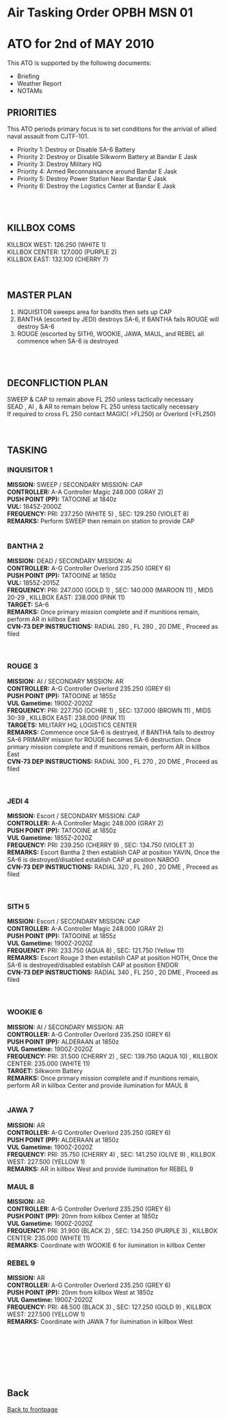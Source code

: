# Air Tasking Order OPBH MSN 01 




# ATO for 2nd of MAY 2010
This ATO is supported by the following documents: <br>
* Briefing
* Weather Report
* NOTAMs

## PRIORITIES
This ATO periods primary focus is to set conditions for the arrivial of allied naval assault from CJTF-101. <br>
* Priority 1: Destroy or Disable SA-6 Battery
* Priority 2: Destroy or Disable Silkworm Battery at Bandar E Jask
* Priority 3: Destroy Military HQ
* Priority 4: Armed Reconnaissance around Bandar E Jask
* Priority 5: Destroy Power Station Near Bandar E Jask
* Priority 6: Destroy the Logistics Center at Bandar E Jask
<br>
<br>

## KILLBOX COMS
KILLBOX WEST: 126.250 (WHITE 1)<br>
KILLBOX CENTER: 127.000 (PURPLE 2)<br>
KILLBOX EAST: 132.100 (CHERRY 7)<br>
<br>
<br>

## MASTER PLAN 
1. INQUISITOR sweeps area for bandits then sets up CAP<br>
2. BANTHA (escorted by JEDI) destroys SA-6, if BANTHA fails ROUGE will destroy SA-6<br>
3. ROUGE (escorted by SITH), WOOKIE, JAWA, MAUL, and REBEL all commence when SA-6 is destroyed<br>
<br>
<br>

## DECONFLICTION PLAN 
SWEEP & CAP to remain above FL 250 unless tactically necessary<br>
SEAD , AI , & AR to remain below FL 250 unless tactically necessary<br>
If required to cross FL 250 contact MAGIC( >FL250) or Overlord (<FL250)<br>
<br>
<br>  

## TASKING 

### INQUISITOR 1
**MISSION:**  SWEEP / SECONDARY MISSION: CAP
<br>
**CONTROLLER:** A-A Controller Magic 248.000 (GRAY 2) 
<br>
**PUSH POINT (PP):** TATOOINE at 1840z
<br>
**VUL:** 1845Z-2000Z
<br>
**FREQUENCY:**  PRI: 237.250 (WHITE 5) , SEC: 129.250 (VIOLET 8)
<br>
**REMARKS:** Perform SWEEP then remain on station to provide CAP
<br>
<br>


### BANTHA 2
**MISSION:** DEAD / SECONDARY MISSION: AI
<br>
**CONTROLLER:** A-G Controller Overlord 235.250 (GREY 6)
<br>
**PUSH POINT (PP):** TATOOINE at 1850z
<br>
**VUL:** 1855Z-2015Z
<br>
**FREQUENCY:**  PRI: 247.000 (GOLD 1) , SEC: 140.000 (MAROON 11) , MIDS 20-29 , KILLBOX EAST: 238.000 (PINK 11)
<br>
**TARGET:**  SA-6
<br>
**REMARKS:** Once primary mission complete and if munitions remain, perform AR in killbox East
<br>
**CVN-73 DEP INSTRUCTIONS:** RADIAL 280 , FL 280 , 20 DME ,  Proceed as filed   
<br>
<br>


### ROUGE 3
**MISSION:** AI / SECONDARY MISSION: AR
<br>
**CONTROLLER:** A-G Controller  Overlord 235.250 (GREY 6)
<br>
**PUSH POINT (PP):** TATOOINE at 1855z
<br>
**VUL Gametime:** 1900Z-2020Z
<br>
**FREQUENCY:**  PRI: 227.750 (OCHRE 1) , SEC: 137.000 (BROWN 11) , MIDS 30-39 , KILLBOX EAST: 238.000 (PINK 11)
<br>
**TARGETS:**  MILITARY HQ, LOGISTICS CENTER
<br>
**REMARKS:** Commence once SA-6 is destryed, if BANTHA fails to destroy SA-6 PRIMARY mission for ROUGE becomes SA-6 destruction. Once primary mission complete and if munitions remain, perform AR in killbox East
<br>
**CVN-73 DEP INSTRUCTIONS:** RADIAL 300 , FL 270 , 20 DME ,  Proceed as filed  
<br>
<br>



### JEDI 4
**MISSION:** Escort / SECONDARY MISSION: CAP
<br>
**CONTROLLER:** A-A Controller Magic 248.000 (GRAY 2) 
<br>
**PUSH POINT (PP):** TATOOINE at 1850z
<br>
**VUL Gametime:** 1855Z-2020Z
<br>
**FREQUENCY:** PRI: 239.250 (CHERRY 9) , SEC: 134.750 (VIOLET 3)
<br>
**REMARKS:** Escort Bantha 2 then establish CAP at position YAVIN, Once the SA-6 is destroyed/disabled establish CAP at position NABOO 
<br>
**CVN-73 DEP INSTRUCTIONS:** RADIAL 320 , FL 260 , 20 DME ,  Proceed as filed  
<br>
<br>

### SITH 5
**MISSION:** Escort / SECONDARY MISSION: CAP
<br>
**CONTROLLER:** A-A Controller Magic 248.000 (GRAY 2) 
<br>
**PUSH POINT (PP):** TATOOINE at 1855z
<br>
**VUL Gametime:** 1900Z-2020Z
<br>
**FREQUENCY:**  PRI: 233.750 (AQUA 8) , SEC: 121.750 (Yellow 11)
<br>
**REMARKS:** Escort Rouge 3 then establish CAP at position HOTH, Once the SA-6 is destroyed/disabled establish CAP at position ENDOR
<br>
**CVN-73 DEP INSTRUCTIONS:** RADIAL 340 , FL 250 , 20 DME ,  Proceed as filed  
<br>
<br>


### WOOKIE 6
**MISSION:** AI / SECONDARY MISSION: AR
<br>
**CONTROLLER:** A-G Controller  Overlord 235.250 (GREY 6)
<br>
**PUSH POINT (PP):** ALDERAAN at 1850z
<br>
**VUL Gametime:** 1900Z-2020Z
<br>
**FREQUENCY:**  PRI: 31.500 (CHERRY 2) , SEC: 139.750 (AQUA 10) , KILLBOX CENTER: 235.000 (WHITE 11)
<br>
**TARGET:** Silkworm Battery 
<br>
**REMARKS:** Once primary mission complete and if munitions remain, perform AR in killbox Center and provide ilumination for MAUL 8
<br>
<br>


### JAWA 7
**MISSION:** AR
<br>
**CONTROLLER:** A-G Controller  Overlord 235.250 (GREY 6)
<br>
**PUSH POINT (PP):** ALDERAAN at 1850z
<br>
**VUL Gametime:** 1900Z-2020Z
<br>
**FREQUENCY:**  PRI: 35.750 (CHERRY 4) , SEC: 141.250 (OLIVE 9) , KILLBOX WEST: 227.500 (YELLOW 1)
<br>
**REMARKS:** AR in killbox West and provide ilumination for REBEL 9
<br>


### MAUL 8
**MISSION:** AR
<br>
**CONTROLLER:** A-G Controller  Overlord 235.250 (GREY 6) 
<br>
**PUSH POINT (PP):** 20nm from killbox Center at 1850z 
<br>
**VUL Gametime:** 1900Z-2020Z
<br>
**FREQUENCY:**  PRI: 31.900 (BLACK 2) , SEC: 134.250 (PURPLE 3) , KILLBOX CENTER: 235.000 (WHITE 11)
<br>
**REMARKS:** Coordinate with WOOKIE 6 for ilumination in killbox Center
<br>


### REBEL 9
**MISSION:** AR
<br>
**CONTROLLER:** A-G Controller  Overlord 235.250 (GREY 6)
<br>
**PUSH POINT (PP):** 20nm from killbox West at 1850z
<br>
**VUL Gametime:**  1900Z-2020Z
<br>
**FREQUENCY:**  PRI: 48.500 (BLACK 3) , SEC: 127.250 (GOLD 9) , KILLBOX WEST: 227.500 (YELLOW 1)
<br>
**REMARKS:** Coordinate with JAWA 7 for ilumination in killbox West

<br>
<br>
<br>
<br>
<br>
<br>

## Back
[Back to frontpage](https://132nd-vwing.github.io/OPBH-Brief/)